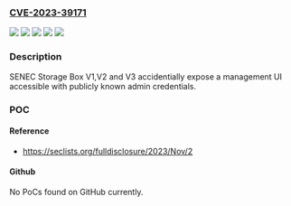 ### [CVE-2023-39171](https://cve.mitre.org/cgi-bin/cvename.cgi?name=CVE-2023-39171)
![](https://img.shields.io/static/v1?label=Product&message=Storage%20Box%20V1&color=blue)
![](https://img.shields.io/static/v1?label=Product&message=Storage%20Box%20V2&color=blue)
![](https://img.shields.io/static/v1?label=Product&message=Storage%20Box%20V3&color=blue)
![](https://img.shields.io/static/v1?label=Version&message=%3D%20before%20Nov.%202023%20&color=brighgreen)
![](https://img.shields.io/static/v1?label=Vulnerability&message=CWE-668%20Exposure%20of%20Resource%20to%20Wrong%20Sphere&color=brighgreen)

### Description

SENEC Storage Box V1,V2 and V3 accidentially expose a management UI accessible with publicly known admin credentials.

### POC

#### Reference
- https://seclists.org/fulldisclosure/2023/Nov/2

#### Github
No PoCs found on GitHub currently.

